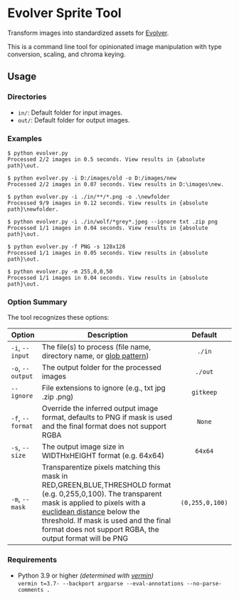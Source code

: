 # Evolver Sprite Tool

Transform images into standardized assets for [Evolver](https://github.com/marm00/evolver).

This is a command line tool for opinionated image manipulation with type conversion, scaling, and chroma keying.

## Usage

### Directories

- `in/`: Default folder for input images.
- `out/`: Default folder for output images.

### Examples

```console
$ python evolver.py
Processed 2/2 images in 0.5 seconds. View results in {absolute path}\out.

$ python evolver.py -i D:/images/old -o D:/images/new
Processed 2/2 images in 0.07 seconds. View results in D:\images\new.

$ python evolver.py -i ./in/**/*.png -o .\newfolder
Processed 9/9 images in 0.12 seconds. View results in {absolute path}\newfolder.

$ python evolver.py -i ./in/wolf/*grey*.jpeg --ignore txt .zip png
Processed 1/1 images in 0.04 seconds. View results in {absolute path}\out.

$ python evolver.py -f PNG -s 128x128
Processed 1/1 images in 0.05 seconds. View results in {absolute path}\out.

$ python evolver.py -m 255,0,0,50
Processed 1/1 images in 0.04 seconds. View results in {absolute path}\out.
```

### Option Summary

The tool recognizes these options:

| Option | Description | Default |
| --- | --- | :---: |
| `-i`, `--input` | The file(s) to process (file name, directory name, or [glob pattern](https://docs.python.org/3/library/glob.html)) | `./in` |
| `-o`, `--output`| The output folder for the processed images | `./out` |
| `--ignore` | File extensions to ignore (e.g., txt jpg .zip .png) | `gitkeep` |
| `-f`, `--format` | Override the inferred output image format, defaults to PNG if mask is used and the final format does not support RGBA | `None` |
| `-s`, `--size` | The output image size in WIDTHxHEIGHT format (e.g. 64x64) | `64x64` |
| `-m`, `--mask` | Transparentize pixels matching this mask in RED,GREEN,BLUE,THRESHOLD format (e.g. 0,255,0,100). The transparent mask is applied to pixels with a [euclidean distance](https://en.wikipedia.org/wiki/Euclidean_distance) below the threshold. If mask is used and the final format does not support RGBA, the output format will be PNG | `(0,255,0,100)` |

### Requirements

- Python 3.9 or higher *(determined with [vermin](https://github.com/netromdk/vermin))*  
`vermin t=3.7- --backport argparse --eval-annotations --no-parse-comments .`
